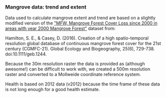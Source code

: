### Mangrove data: trend and extent

Data used to calculate mangrove extent and trend are based on a slightly modified version of the ["MFW, Mangrove Forest Cover Loss since 2000 in areas with year 2000 Mangrove Forest"](http://faculty.salisbury.edu/~sehamilton/mangroves/index.html) dataset from:

Hamilton, S. E., & Casey, D. (2016). Creation of a high spatio-temporal resolution global database of continuous mangrove forest cover for the 21st century (CGMFC-21). Global Ecology and Biogeography, 25(6), 729-738. doi:10.1111/geb.1244.

Because the 30m resolution raster the data is provided as (although awesome!) can be difficult to work with, we created a 500m resolution raster and converted to a Mollweide coordinate reference system.

Health is based on 2012 data (v2012) because the time frame of these data is not long enough for a good health estimate.